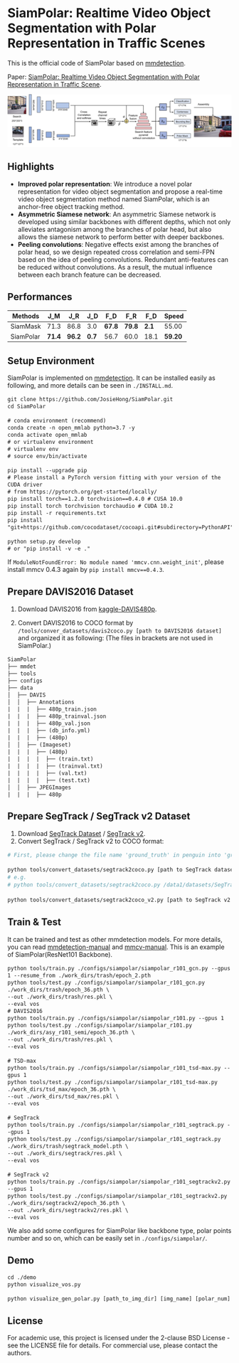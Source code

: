 # SiamPolar: Realtime Video Object Segmentation with Polar Representation in Traffic Scenes

This is the official code of SiamPolar based on [mmdetection](https://github.com/open-mmlab/mmdetection). 

Paper: [SiamPolar: Realtime Video Object Segmentation with Polar Representation in Traffic Scene](). 

<div align="center">
	<img src="./imgs/siam_polarmask_pipeline.png" alt="siam_polarmask_pipeline" width="800">
</div>


## Highlights

- **Improved polar representation**: We introduce a novel polar representation for video object segmentation and propose a real-time video object segmentation method named SiamPolar, which is an anchor-free object tracking method.
- **Asymmetric Siamese network**: An asymmetric Siamese network is developed using similar backbones with different depths, which not only alleviates antagonism among the branches of polar head, but also allows the siamese network to perform better with deeper backbones.
- **Peeling convolutions**: Negative effects exist among the branches of polar head, so we design repeated cross correlation and semi-FPN based on the idea of peeling convolutions. Redundant anti-features can be reduced without convolutions. As a result, the mutual influence between each branch feature can be decreased. 

## Performances

| Methods   | J_M​      | J_R​      | J_D​     | F_D​      | F_R​      | F_D​     | Speed     |
| --------- | -------- | -------- | ------- | -------- | -------- | ------- | --------- |
| SiamMask  | 71.3     | 86.8     | 3.0     | **67.8** | **79.8** | **2.1** | 55.00     |
| SiamPolar | **71.4** | **96.2** | **0.7** | 56.7     | 60.0     | 18.1    | **59.20** |

## Setup Environment

SiamPolar is implemented on [mmdetection](https://github.com/open-mmlab/mmdetection). It can be installed easily as following, and more details can be seen in `./INSTALL.md`.

```shell
git clone https://github.com/JosieHong/SiamPolar.git
cd SiamPolar

# conda environment (recommend) 
conda create -n open_mmlab python=3.7 -y
conda activate open_mmlab
# or virtualenv environment
# virtualenv env
# source env/bin/activate

pip install --upgrade pip
# Please install a PyTorch version fitting with your version of the CUDA driver 
# from https://pytorch.org/get-started/locally/
pip install torch==1.2.0 torchvision==0.4.0 # CUSA 10.0
pip install torch torchvision torchaudio # CUDA 10.2
pip install -r requirements.txt
pip install "git+https://github.com/cocodataset/cocoapi.git#subdirectory=PythonAPI"

python setup.py develop
# or "pip install -v -e ."
```

If `ModuleNotFoundError: No module named 'mmcv.cnn.weight_init'`, please install mmcv 0.4.3 again by `pip install mmcv==0.4.3`.

## Prepare DAVIS2016 Dataset

1. Download DAVIS2016 from [kaggle-DAVIS480p](https://www.kaggle.com/mrjb166/davis480p).

2. Convert DAVIS2016 to COCO format by `/tools/conver_datasets/davis2coco.py [path to DAVIS2016 dataset]` and organized it as following: (The files in brackets are not used in SiamPolar.)

```shell
SiamPolar
├── mmdet
├── tools
├── configs
├── data
│  ├── DAVIS
│  │  ├── Annotations
|  |  |  ├── 480p_train.json
|  |  |  ├── 480p_trainval.json
|  |  |  ├── 480p_val.json
|  |  |  ├── (db_info.yml)
|  |  |  ├── (480p)
│  │  ├── (Imageset)
|  |  |  ├── (480p)
|  |  |  |  ├── (train.txt)
|  |  |  |  ├── (trainval.txt)
|  |  |  |  ├── (val.txt)
|  |  |  |  ├── (test.txt)
│  │  ├── JPEGImages
|  |  |  ├── 480p
```

## Prepare SegTrack / SegTrack v2 Dataset

1. Download [SegTrack Dataset](http://cpl.cc.gatech.edu/projects/SegTrack/) / [SegTrack v2](https://web.engr.oregonstate.edu/~lif/SegTrack2/dataset.html).
2. Convert SegTrack / SegTrack v2 to COCO format: 

```bash
# First, please change the file name 'ground_truth' in penguin into 'ground-truth'.

python tools/convert_datasets/segtrack2coco.py [path to SegTrack dataset]
# e.g.
# python tools/convert_datasets/segtrack2coco.py /data1/datasets/SegTrack

python tools/convert_datasets/segtrack2coco_v2.py [path to SegTrack v2 dataset]
```

## Train & Test

It can be trained and test as other mmdetection models. For more details, you can read [mmdetection-manual](https://mmdetection.readthedocs.io/en/latest/INSTALL.html) and [mmcv-manual](https://mmcv.readthedocs.io/en/latest/image.html). This is an example of SiamPolar(ResNet101 Backbone). 

```shell
python tools/train.py ./configs/siampolar/siampolar_r101_gcn.py --gpus 1 --resume_from ./work_dirs/trash/epoch_2.pth
python tools/test.py ./configs/siampolar/siampolar_r101_gcn.py ./work_dirs/trash/epoch_36.pth \
--out ./work_dirs/trash/res.pkl \
--eval vos
# DAVIS2016
python tools/train.py ./configs/siampolar/siampolar_r101.py --gpus 1
python tools/test.py ./configs/siampolar/siampolar_r101.py ./work_dirs/asy_r101_semi/epoch_36.pth \
--out ./work_dirs/trash/res.pkl \
--eval vos

# TSD-max
python tools/train.py ./configs/siampolar/siampolar_r101_tsd-max.py --gpus 1
python tools/test.py ./configs/siampolar/siampolar_r101_tsd-max.py ./work_dirs/tsd_max/epoch_36.pth \
--out ./work_dirs/tsd_max/res.pkl \
--eval vos

# SegTrack
python tools/train.py ./configs/siampolar/siampolar_r101_segtrack.py --gpus 1
python tools/test.py ./configs/siampolar/siampolar_r101_segtrack.py ./work_dirs/trash/segtrack_model.pth \
--out ./work_dirs/segtrack/res.pkl \
--eval vos

# SegTrack v2
python tools/train.py ./configs/siampolar/siampolar_r101_segtrackv2.py --gpus 1
python tools/test.py ./configs/siampolar/siampolar_r101_segtrackv2.py ./work_dirs/segtrackv2/epoch_36.pth \
--out ./work_dirs/segtrackv2/res.pkl \
--eval vos
```

We also add some configures for SiamPolar like backbone type, polar points number and so on, which can be easily set in `./configs/siampolar/`.

## Demo

```
cd ./demo
python visualize_vos.py

python visualize_gen_polar.py [path_to_img_dir] [img_name] [polar_num]
```

## License

For academic use, this project is licensed under the 2-clause BSD License - see the LICENSE file for details. For commercial use, please contact the authors. 
